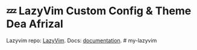 # 💤 LazyVim Custom Config & Theme Dea Afrizal

Lazyvim repo: [LazyVim](https://github.com/LazyVim/LazyVim).
Docs: [documentation](https://lazyvim.github.io/installation).
#   m y - l a z y v i m  
 